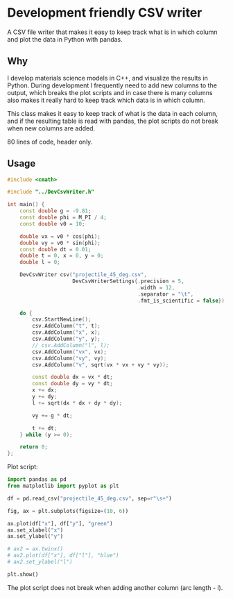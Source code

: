 Development friendly CSV writer
===============================

A CSV file writer that makes it easy to keep track what is in which column
and plot the data in Python with pandas.

Why
---

I develop materials science models in C++, and visualize the results in Python.
During development I frequently need to add new columns to the output,
which breaks the plot scripts and in case there is many columns also makes it
really hard to keep track which data is in which column.

This class makes it easy to keep track of what is the data in each column,
and if the resulting table is read with pandas, the plot scripts
do not break when new columns are added.

80 lines of code, header only.

Usage
-----

```c++
#include <cmath>

#include "../DevCsvWriter.h"

int main() {
    const double g = -9.81;
    const double phi = M_PI / 4;
    const double v0 = 10;

    double vx = v0 * cos(phi);
    double vy = v0 * sin(phi);
    const double dt = 0.01;
    double t = 0, x = 0, y = 0;
    double l = 0;

    DevCsvWriter csv("projectile_45_deg.csv",
                     DevCsvWriterSettings{.precision = 5,
                                          .width = 12,
                                          .separator = "\t",
                                          .fmt_is_scientific = false});

    do {
        csv.StartNewLine();
        csv.AddColumn("t", t);
        csv.AddColumn("x", x);
        csv.AddColumn("y", y);
        // csv.AddColumn("l", l);
        csv.AddColumn("vx", vx);
        csv.AddColumn("vy", vy);
        csv.AddColumn("v", sqrt(vx * vx + vy * vy));

        const double dx = vx * dt;
        const double dy = vy * dt;
        x += dx;
        y += dy;
        l += sqrt(dx * dx + dy * dy);

        vy += g * dt;

        t += dt;
    } while (y >= 0);

    return 0;
};
```

Plot script:
```python
import pandas as pd
from matplotlib import pyplot as plt

df = pd.read_csv("projectile_45_deg.csv", sep=r"\s+")

fig, ax = plt.subplots(figsize=(10, 6))

ax.plot(df["x"], df["y"], "green")
ax.set_xlabel("x")
ax.set_ylabel("y")

# ax2 = ax.twinx()
# ax2.plot(df["x"], df["l"], "blue")
# ax2.set_ylabel("l")

plt.show()
```

The plot script does not break when adding another column (arc length - l).

